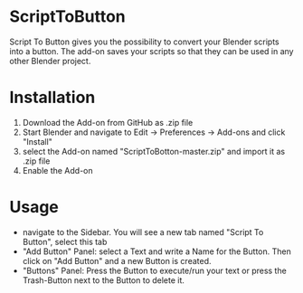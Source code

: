 # ScriptToButton
Script To Button gives you the possibility to convert your Blender scripts into a button.
The add-on saves your scripts so that they can be used in any other Blender project.


# Installation
1. Download the Add-on from GitHub as .zip file
1. Start Blender and navigate to Edit -> Preferences -> Add-ons and click "Install"
2. select the Add-on named "ScriptToBotton-master.zip" and import it as .zip file
3. Enable the Add-on


# Usage
- navigate to the Sidebar. You will see a new tab named "Script To Button", select this tab
- "Add Button" Panel: select a Text and write a Name for the Button. Then click on "Add Button" and a new Button is created.
- "Buttons" Panel: Press the Button to execute/run your text or press the Trash-Button next to the Button to delete it.

